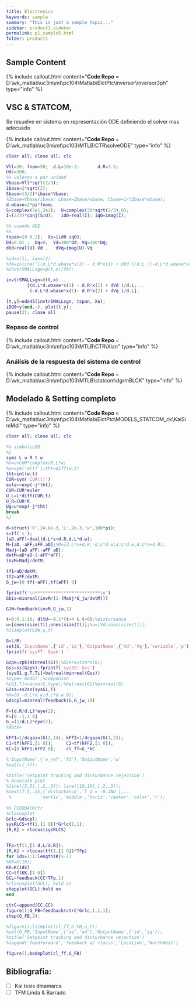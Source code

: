 ```yaml
---
title: Electronics
keywords: sample
summary: "This is just a sample topic..."
sidebar: product1_sidebar
permalink: p1_sample5.html
folder: product1
---
```


## Sample Content

{% include callout.html content="**Code Repo** = D:\wk_matlab\uc3m\mt\pc104\Matlab\ElctPtc\inversor\inversor3ph" type="info" %}


## VSC & STATCOM,
Se resuelve en sistema en representación ODE definiendo el solver mas adecuado

{% include callout.html content="**Code Repo** = D:\wk_matlab\uc3m\mt\pc103\MTLB\CTR\solveODE" type="info" %}


```matlab
clear all; close all; clc

Vll=30; fnom=50;  d.L=10e-3;       d.R=3.5;
Udc=300;
%% valores a por unidad
Vbase=Vll*sqrt(2/3);  
ibase=2*sqrt(2);      
Sbase=(3/2)*ibase*Vbase;  
%Zbase=Vbase/ibase; Lbase=Zbase/wbase; Cbase=1/(Zbase*wbase);
d.wbase=2*pi*fnom; 
S=complex(5e1,2e1);  U=complex(30*sqrt(2/3),0); 
I=(2/3)*conj(S/U);   id0=real(I); iq0=imag(I); 

%% usando ODE
%%
tspan=[0 0.2];	Xo=[id0 iq0];  
Dd=0.01 ;  Dq=0;  Vd=300*Dd; Vq=300*Dq;
dVd=real(U)-Vd ,   dVq=imag(U)-Vq

%id=x(1), iq=x(2)
%fA=inline('[(d.L*d.wbase*x(2) - d.R*x(1) + dVd )/d.L ;(-d.L*d.wbase*x(1)- d.R*x(2) + dVq )/d.L]');
%invtrSMALLsgn=@(t,x)[fA];

invtrSMALLsgn=@(t,x)...
		[(d.L*d.wbase*x(2) - d.R*x(1) + dVd )/d.L;...
		 (-d.L*d.wbase*x(1)- d.R*x(2) + dVq )/d.L];

[t,y]=ode45(invtrSMALLsgn, tspan, Xo);
iDQ0=y(end,:), plot(t,y);
pause(2); close all
```

### Repaso de control

{% include callout.html content="**Code Repo** = D:\wk_matlab\uc3m\mt\pc103\MTLB\CTR\Xian" type="info" %}


### Análisis de la respuesta del sistema de control

{% include callout.html content="**Code Repo** = D:\wk_matlab\uc3m\mt\pc103\MTLB\statcom\dgrmBLCK" type="info" %}


## Modelado & Setting completo

{% include callout.html content="**Code Repo** = D:\wk_matlab\uc3m\mt\pc104\Matlab\ElctPtc\MODELS_STATCOM_ck\KaiSimMdl" type="info" %}


```matlab
clear all; close all; clc

%% simbolicEQ
%{
syms L u R t w
%e=u+CUR*complex(R,L*w)
%w=sym('w(t)');tht=diff(w,t)
tht=int(w,t)
CUR=sym('CUR(t)')
euler=exp(-j*tht);
CUR=CUR*euler
U_L=L*diff(CUR,t)
U_R=CUR*R
Ug=u*exp(-j*tht)
break
%}

d=struct('R',24.8e-3,'L',2e-3,'w',100*pi);
s=tf('s');
[aD,aFF]=deal(d.L*s+d.R,d.L*d.w);
M=[aD,-aFF;aFF,aD];%M=[d.L*s+d.R,-d.L*d.w;d.L*d.w,d.L*s+d.R];
Madj=[aD aFF;-aFF aD];
detM=aD*aD-(-aFF*aFF);
invM=Madj/detM;

tf1=aD/detM;
tf2=aFF/detM;
G_jw=[0 tf(-aFF);tf(aFF) 0]

fprintf('\n*************************\n')
Gbis=minreal(invM/(1-(Madj*G_jw/detM)))

GJW=feedback(invM,G_jw,1)

t=0:0.1:10; dltU=-0.1*(t>4 & t<6);%disturbance
u=[ones(size(t));ones(size(t))];%u=[Vd;ones(size(t))];              
%lsimplot(GJW,u,t)

G=1/M; 
set(G,'InputName',{'id','iq'},'OutputName',{'Vd','Vq'},'variable','p');
fprintf('sysFT: Gzpk')

Gzpk=zpk(minreal(G));%Gzero=tzero(G);
Gss=ss(Gzpk);fprintf('sysSS: Gss')
[sysG1,g,T,Ti]=balreal(minreal(Gss))
%type='modal';%companion
%[G1,T]=canon(G,type);%balreal(G1)%minreal(G)
G2ss=ss2ss(sysG1,T)
%H=[0 -d.L*d.w;d.L*d.w 0];
Gdscpl=minreal(feedback(G,G_jw,1))

F=(d.R/d.L)*eye(2);
F=[0 -1;1 0]
G_=(1/d.L)*eye(2);
%dotX=

kFF1=1/dcgain(G(2,1)); kFF2=1/dcgain(G(1,2));
C1=tf(kFF1,[1 0]);     C2=tf(kFF2,[1 0]); 
kC=[0 kFF1;kFF2 0];    cl_ff=G_*kC

%'InputName',{'w_ref','Td'},'OutputName','w'
%set(cl_ff);

%title('Setpoint tracking and disturbance rejection')
% Annotate plot
%line([5,5],[.2,.3]); line([10,10],[.2,.3]);
%text(7.5,.25,{'disturbance','T_d = -0.1Nm'},...
 %           'vertic','middle','horiz','center','color','r');
    
%% FEEDBACKctr
%rlocusplot
Grlc=Gdscpl;
sysRLCS=tf(1,[1 0])*Grlc(1,1);
[R,K] = rlocus(sysRLCS)


TFp=tf(1,[1 d.L/d.R]);
[R,K] = rlocus(tf(1,[1 0])*TFp)
for idx=1:1:length(K)%-13
%KK=K(10);
KK=K(idx)
CC=tf(KK,[1 0])
GCL=feedback(CC*TFp,1)
%rlocusplot(GCL); hold on
stepplot(GCL);hold on 
end

ctrC=append(CC,CC)
figure();G_FB=feedback(ctrC*Grlc,1,1,1);
step(G_FB,2);

%figure();lsimplot(cl_ff,G_FB,u,t);
%set(G_FB,'InputName',{'uq','ud'},'OutputName',{'id','iq'});
%title('Setpoint tracking and disturbance rejection')
%legend('feedforward','feedback w/ rlocus','Location','NorthWest')

figure();bodeplot(cl_ff,G_FB)
```
## Bibliografia: 

- [ ] Kai tesis dinamarca
- [ ] TFM Linda & Barrado
